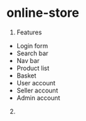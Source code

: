 # online-store
 1. Features
   * Login form
   * Search bar
   * Nav bar
   * Product list
   * Basket
   * User account
   * Seller account
   * Admin account
 2. 
